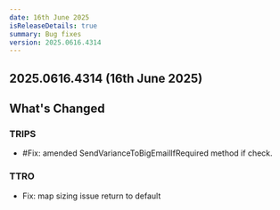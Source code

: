 ```yaml
---
date: 16th June 2025
isReleaseDetails: true
summary: Bug fixes
version: 2025.0616.4314
---
```

## 2025.0616.4314 (16th June 2025) 

## What's Changed

### TRIPS
* #Fix: amended SendVarianceToBigEmailIfRequired method if check. 

### TTRO 
* Fix: map sizing issue return to default 



